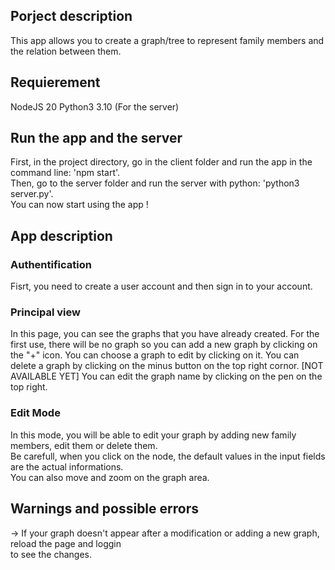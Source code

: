 <h2>Porject description</h2>
This app allows you to create a graph/tree to represent family members and the relation between them.

<h2>Requierement</h2>
NodeJS 20 
Python3 3.10 (For the server)

<h2>Run the app and the server</h2>
<p>
  First, in the project directory, go in the client folder and run the app in the command line: 'npm start'.<br/>
  Then, go to the server folder and run the server with python: 'python3 server.py'.<br/>
  You can now start using the app !
</p>

<h2>App description</h2>

<h3> Authentification </h3>
  <p>Fisrt, you need to create a user account and then sign in to your account.</p>

<h3>Principal view</h3>
  <p>
    In this page, you can see the graphs that you have already created. For the first use, there will be no graph so
    you can add a new graph by clicking on the "+" icon. You can choose a graph to edit by clicking on it.
    You can delete a graph by clicking on the minus button on the top right cornor.
    [NOT AVAILABLE YET] You can edit the graph name by clicking on the pen on the top right.
  </p>

<h3>Edit Mode</h3>
<p>In this mode, you will be able to edit your graph by adding new family members, edit them or delete them.<br/>
  Be carefull, when you click on the node, the default values in the input fields are the actual informations.<br/>
  You can also move and zoom on the graph area.</p>

<h2>Warnings and possible errors</h2>
-> If your graph doesn't appear after a modification or adding a new graph, reload the page and loggin<br/>
 to see the changes.
